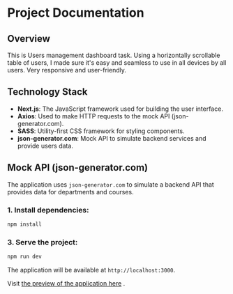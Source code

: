 
  # Project Documentation

  ## Overview
  This is Users management dashboard task. Using a horizontally scrollable table of users, I made sure it's easy and seamless to use in all devices by all users. Very responsive and user-friendly.
  
  ## Technology Stack

  - **Next.js**: The JavaScript framework used for building the user interface.
  - **Axios**: Used to make HTTP requests to the mock API (json-generator.com).
  - **SASS**: Utility-first CSS framework for styling components.
  - **json-generator.com**: Mock API to simulate backend services and provide users data.

  ## Mock API (json-generator.com)

  The application uses `json-generator.com` to simulate a backend API that provides data for departments and courses.

  ### 1. Install dependencies:

  ```bash
  npm install
  ```

  ### 3. Serve the project:

  ```bash
  npm run dev
  ```

  The application will be available at `http://localhost:3000`.

  Visit [the preview of the application here](https://okoye-victor-chibuzo-lendsqr-fe-test.vercel.app/) .